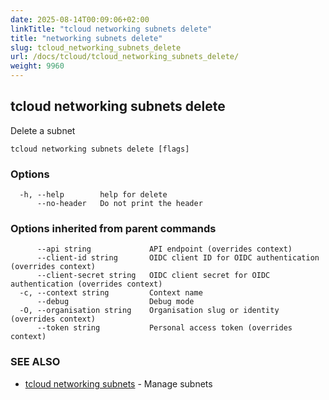 ```yaml
---
date: 2025-08-14T00:09:06+02:00
linkTitle: "tcloud networking subnets delete"
title: "networking subnets delete"
slug: tcloud_networking_subnets_delete
url: /docs/tcloud/tcloud_networking_subnets_delete/
weight: 9960
---
```

## tcloud networking subnets delete

Delete a subnet

```
tcloud networking subnets delete [flags]
```

### Options

```
  -h, --help        help for delete
      --no-header   Do not print the header
```

### Options inherited from parent commands

```
      --api string             API endpoint (overrides context)
      --client-id string       OIDC client ID for OIDC authentication (overrides context)
      --client-secret string   OIDC client secret for OIDC authentication (overrides context)
  -c, --context string         Context name
      --debug                  Debug mode
  -O, --organisation string    Organisation slug or identity (overrides context)
      --token string           Personal access token (overrides context)
```

### SEE ALSO

* [tcloud networking subnets](/docs/tcloud/tcloud_networking_subnets/)	 - Manage subnets

